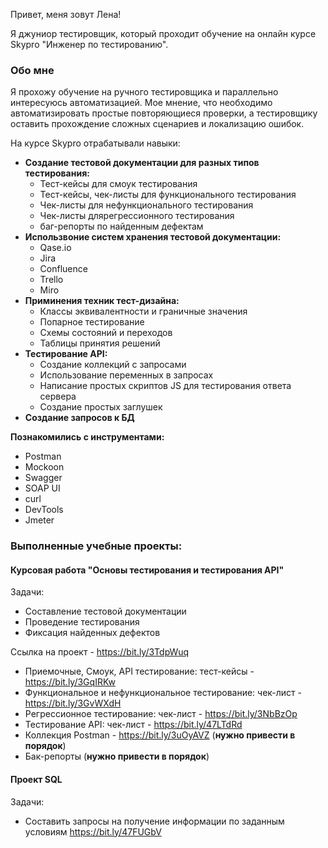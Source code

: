 Привет, меня зовут Лена!

Я джуниор тестировщик, который проходит обучение на онлайн курсе Skypro "Инженер по тестированию".
### Обо мне
Я прохожу обучение на ручного тестировщика и параллельно интересуюсь автоматизацией. Мое мнение, что необходимо автоматизировать простые повторяющиеся проверки, 
а тестировщику оставить прохождение сложных сценариев и локализацию ошибок.

На курсе Skypro отрабатывали навыки:
- **Создание тестовой документации для разных типов тестирования:**
  - Тест-кейсы для смоук тестирования
  - Тест-кейсы, чек-листы для функционального тестирования
  - Чек-листы для нефункционального тестирования
  - Чек-листы длярегрессионного тестирования
  - баг-репорты по найденным дефектам
- **Использвоние систем хранения тестовой документации:**
  - Qase.io
  - Jira
  - Confluence
  - Trello
  - Miro
- **Приминения техник тест-дизайна:**
  - Классы эквивалентности и граничные значения
  - Попарное тестирование
  - Схемы состояний и переходов
  - Таблицы принятия решений
- **Тестирование API:**
  - Создание коллекций с запросами
  - Использование переменных в запросах
  - Написание простых скриптов JS для тестирования ответа сервера
  - Создание простых заглушек
- **Создание запросов к БД**

**Познакомились с инструментами:**
- Postman
- Mockoon
- Swagger
- SOAP UI
- curl
- DevTools
- Jmeter

### Выполненные учебные проекты:
#### Курсовая работа "Основы тестирования и тестирования API"
Задачи:
- Составление тестовой документации
- Проведение тестирования
- Фиксация найденных дефектов
  
Ссылка на проект - https://bit.ly/3TdpWuq
- Приемочные, Смоук, API тестирование:
тест-кейсы - https://bit.ly/3GqIRKw
- Функциональное и нефункциональное тестирование:
чек-лист - https://bit.ly/3GvWXdH
- Регрессионное тестирование:
чек-лист - https://bit.ly/3NbBzOp
- Тестирование API:
чек-лист - https://bit.ly/47LTdRd
- Коллекция Postman - https://bit.ly/3uOyAVZ (**нужно привести в порядок**)
- Бак-репорты (**нужно привести в порядок**)

#### Проект SQL
Задачи:
- Составить запросы на получение информации по заданным условиям
https://bit.ly/47FUGbV







